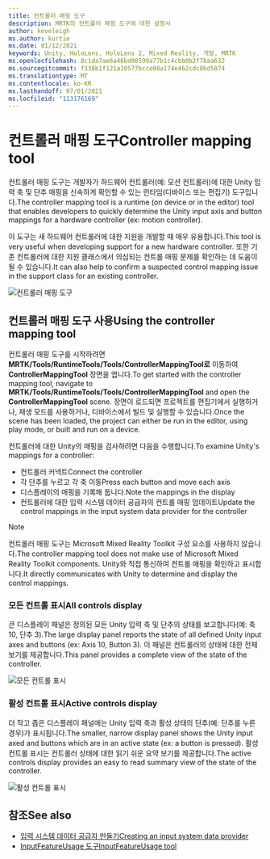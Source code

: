 ```yaml
---
title: 컨트롤러 매핑 도구
description: MRTK의 컨트롤러 매핑 도구에 대한 설명서
author: keveleigh
ms.author: kurtie
ms.date: 01/12/2021
keywords: Unity, HoloLens, HoloLens 2, Mixed Reality, 개발, MRTK
ms.openlocfilehash: 8c1da7ae6a46bd00599a77b1c4cbb0b2f7baa632
ms.sourcegitcommit: f338b1f121a10577bcce08a174e462cdc86d5874
ms.translationtype: MT
ms.contentlocale: ko-KR
ms.lasthandoff: 07/01/2021
ms.locfileid: "113176169"
---
```

# <a name="controller-mapping-tool"></a><span data-ttu-id="34b76-104">컨트롤러 매핑 도구</span><span class="sxs-lookup"><span data-stu-id="34b76-104">Controller mapping tool</span></span>

<span data-ttu-id="34b76-105">컨트롤러 매핑 도구는 개발자가 하드웨어 컨트롤러(예: 모션 컨트롤러)에 대한 Unity 입력 축 및 단추 매핑을 신속하게 확인할 수 있는 런타임(디바이스 또는 편집기) 도구입니다.</span><span class="sxs-lookup"><span data-stu-id="34b76-105">The controller mapping tool is a runtime (on device or in the editor) tool that enables developers to quickly determine the Unity input axis and button mappings for a hardware controller (ex: motion controller).</span></span>

<span data-ttu-id="34b76-106">이 도구는 새 하드웨어 컨트롤러에 대한 지원을 개발할 때 매우 유용합니다.</span><span class="sxs-lookup"><span data-stu-id="34b76-106">This tool is very useful when developing support for a new hardware controller.</span></span> <span data-ttu-id="34b76-107">또한 기존 컨트롤러에 대한 지원 클래스에서 의심되는 컨트롤 매핑 문제를 확인하는 데 도움이 될 수 있습니다.</span><span class="sxs-lookup"><span data-stu-id="34b76-107">It can also help to confirm a suspected control mapping issue in the support class for an existing controller.</span></span>

![컨트롤러 매핑 도구](../images/controller-mapping-tool/ControllerMappingTool.png)

## <a name="using-the-controller-mapping-tool"></a><span data-ttu-id="34b76-109">컨트롤러 매핑 도구 사용</span><span class="sxs-lookup"><span data-stu-id="34b76-109">Using the controller mapping tool</span></span>

<span data-ttu-id="34b76-110">컨트롤러 매핑 도구를 시작하려면 **MRTK/Tools/RuntimeTools/Tools/ControllerMappingTool로** 이동하여 **ControllerMappingTool** 장면을 엽니다.</span><span class="sxs-lookup"><span data-stu-id="34b76-110">To get started with the controller mapping tool, navigate to **MRTK/Tools/RuntimeTools/Tools/ControllerMappingTool** and open the **ControllerMappingTool** scene.</span></span> <span data-ttu-id="34b76-111">장면이 로드되면 프로젝트를 편집기에서 실행하거나, 재생 모드를 사용하거나, 디바이스에서 빌드 및 실행할 수 있습니다.</span><span class="sxs-lookup"><span data-stu-id="34b76-111">Once the scene has been loaded, the project can either be run in the editor, using play mode, or built and run on a device.</span></span>

<span data-ttu-id="34b76-112">컨트롤러에 대한 Unity의 매핑을 검사하려면 다음을 수행합니다.</span><span class="sxs-lookup"><span data-stu-id="34b76-112">To examine Unity's mappings for a controller:</span></span>

- <span data-ttu-id="34b76-113">컨트롤러 커넥트</span><span class="sxs-lookup"><span data-stu-id="34b76-113">Connect the controller</span></span>
- <span data-ttu-id="34b76-114">각 단추를 누르고 각 축 이동</span><span class="sxs-lookup"><span data-stu-id="34b76-114">Press each button and move each axis</span></span>
- <span data-ttu-id="34b76-115">디스플레이의 매핑을 기록해 둡니다.</span><span class="sxs-lookup"><span data-stu-id="34b76-115">Note the mappings in the display</span></span>
- <span data-ttu-id="34b76-116">컨트롤러에 대한 입력 시스템 데이터 공급자의 컨트롤 매핑 업데이트</span><span class="sxs-lookup"><span data-stu-id="34b76-116">Update the control mappings in the input system data provider for the controller</span></span>

> [!NOTE]
> <span data-ttu-id="34b76-117">컨트롤러 매핑 도구는 Microsoft Mixed Reality Toolkit 구성 요소를 사용하지 않습니다.</span><span class="sxs-lookup"><span data-stu-id="34b76-117">The controller mapping tool does not make use of Microsoft Mixed Reality Toolkit components.</span></span> <span data-ttu-id="34b76-118">Unity와 직접 통신하여 컨트롤 매핑을 확인하고 표시합니다.</span><span class="sxs-lookup"><span data-stu-id="34b76-118">It directly communicates with Unity to determine and display the control mappings.</span></span>

### <a name="all-controls-display"></a><span data-ttu-id="34b76-119">모든 컨트롤 표시</span><span class="sxs-lookup"><span data-stu-id="34b76-119">All controls display</span></span>

<span data-ttu-id="34b76-120">큰 디스플레이 패널은 정의된 모든 Unity 입력 축 및 단추의 상태를 보고합니다(예: 축 10, 단추 3).</span><span class="sxs-lookup"><span data-stu-id="34b76-120">The large display panel reports the state of all defined Unity input axes and buttons (ex: Axis 10, Button 3).</span></span> <span data-ttu-id="34b76-121">이 패널은 컨트롤러의 상태에 대한 전체 보기를 제공합니다.</span><span class="sxs-lookup"><span data-stu-id="34b76-121">This panel provides a complete view of the state of the controller.</span></span>

![모든 컨트롤 표시](../images/controller-mapping-tool/AllControls.png)

### <a name="active-controls-display"></a><span data-ttu-id="34b76-123">활성 컨트롤 표시</span><span class="sxs-lookup"><span data-stu-id="34b76-123">Active controls display</span></span>

<span data-ttu-id="34b76-124">더 작고 좁은 디스플레이 패널에는 Unity 입력 축과 활성 상태의 단추(예: 단추를 누른 경우)가 표시됩니다.</span><span class="sxs-lookup"><span data-stu-id="34b76-124">The smaller, narrow display panel shows the Unity input axed and buttons which are in an active state (ex: a button is pressed).</span></span> <span data-ttu-id="34b76-125">활성 컨트롤 표시는 컨트롤러 상태에 대한 읽기 쉬운 요약 보기를 제공합니다.</span><span class="sxs-lookup"><span data-stu-id="34b76-125">The active controls display provides an easy to read summary view of the state of the controller.</span></span>

![활성 컨트롤 표시](../images/controller-mapping-tool/ActiveControls.png)

## <a name="see-also"></a><span data-ttu-id="34b76-127">참조</span><span class="sxs-lookup"><span data-stu-id="34b76-127">See also</span></span>

- [<span data-ttu-id="34b76-128">입력 시스템 데이터 공급자 만들기</span><span class="sxs-lookup"><span data-stu-id="34b76-128">Creating an input system data provider</span></span>](../input/create-data-provider.md)
- [<span data-ttu-id="34b76-129">InputFeatureUsage 도구</span><span class="sxs-lookup"><span data-stu-id="34b76-129">InputFeatureUsage tool</span></span>](input-feature-usage-tool.md)
